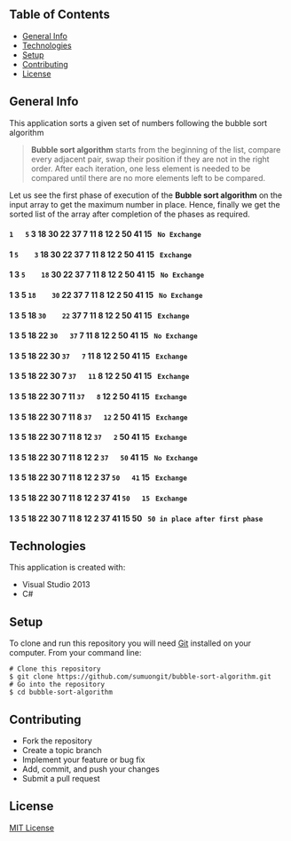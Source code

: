 ## Table of Contents
* [General Info](#general-info)
* [Technologies](#technologies)
* [Setup](#setup)
* [Contributing](#contributing)
* [License](#license)

## General Info
This application sorts a given set of numbers following the bubble sort algorithm

>**Bubble sort algorithm** starts from the beginning of the list, compare every adjacent pair, swap their position if they are not in the right order. After each iteration, one less element is needed to be compared until there are no more elements left to be compared.

Let us see the first phase of execution of the **Bubble sort algorithm** on the input array to get the maximum number in place. Hence, finally we get the sorted list of the array after completion of the phases as required.

#### `1   5`   3    18    30    22   37   7    11   8    12   2    50   41   15&nbsp;&nbsp;&nbsp;`No Exchange`<br/>
#### 1  `5    3`   18    30    22   37   7    11   8    12   2    50   41   15&nbsp;&nbsp;&nbsp;`Exchange`<br/>
#### 1   3   `5    18`   30    22   37   7    11   8    12   2    50   41   15&nbsp;&nbsp;&nbsp;`No Exchange`<br/>
#### 1   3    5   `18    30`   22   37   7    11   8    12   2    50   41   15&nbsp;&nbsp;&nbsp;`No Exchange`<br/>
#### 1   3    5    18   `30    22`  37   7    11   8    12   2    50   41   15&nbsp;&nbsp;&nbsp;`Exchange`<br/>
#### 1   3    5    18    22   `30   37`  7    11   8    12   2    50   41   15&nbsp;&nbsp;&nbsp;`No Exchange`<br/>
#### 1   3    5    18    22    30  `37   7`   11   8    12   2    50   41   15&nbsp;&nbsp;&nbsp;`Exchange`<br/>
#### 1   3    5    18    22    30   7   `37   11`  8    12   2    50   41   15&nbsp;&nbsp;&nbsp;`Exchange`<br/>
#### 1   3    5    18    22    30   7    11  `37   8`   12   2    50   41   15&nbsp;&nbsp;&nbsp;`Exchange`<br/>
#### 1   3    5    18    22    30   7    11   8   `37   12`  2    50   41   15&nbsp;&nbsp;&nbsp;`Exchange`<br/>
#### 1   3    5    18    22    30   7    11   8    12  `37   2`   50   41   15&nbsp;&nbsp;&nbsp;`Exchange`<br/>
#### 1   3    5    18    22    30   7    11   8    12   2   `37   50`  41   15&nbsp;&nbsp;&nbsp;`No Exchange`<br/>
#### 1   3    5    18    22    30   7    11   8    12   2    37  `50   41`  15&nbsp;&nbsp;&nbsp;`Exchange`<br/>
#### 1   3    5    18    22    30   7    11   8    12   2    37   41  `50   15`&nbsp;&nbsp;&nbsp;`Exchange`<br/>
#### 1   3    5    18    22    30   7    11   8    12   2    37   41   15   50&nbsp;&nbsp;&nbsp;`50 in place after first phase`

## Technologies
This application is created with:
* Visual Studio 2013
* C# 
	
## Setup
To clone and run this repository you will need [Git](https://git-scm.com/) installed on your computer. From your command line:

```
# Clone this repository
$ git clone https://github.com/sumuongit/bubble-sort-algorithm.git
# Go into the repository
$ cd bubble-sort-algorithm
```

## Contributing
* Fork the repository
* Create a topic branch
* Implement your feature or bug fix
* Add, commit, and push your changes
* Submit a pull request

## License
[MIT License](https://github.com/sumuongit/bubble-sort-algorithm/blob/master/LICENSE)
